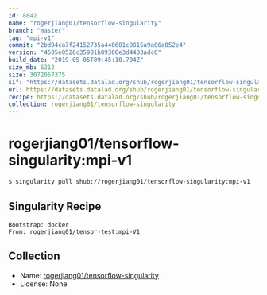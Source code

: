 ```yaml
---
id: 8842
name: "rogerjiang01/tensorflow-singularity"
branch: "master"
tag: "mpi-v1"
commit: "2bd94ca7f24152735a440681c9815a9a06a852e4"
version: "4605e0526c35901b89306e3d4483adc0"
build_date: "2019-05-05T09:45:10.704Z"
size_mb: 6212
size: 3072057375
sif: "https://datasets.datalad.org/shub/rogerjiang01/tensorflow-singularity/mpi-v1/2019-05-05-2bd94ca7-4605e052/4605e0526c35901b89306e3d4483adc0.simg"
url: https://datasets.datalad.org/shub/rogerjiang01/tensorflow-singularity/mpi-v1/2019-05-05-2bd94ca7-4605e052/
recipe: https://datasets.datalad.org/shub/rogerjiang01/tensorflow-singularity/mpi-v1/2019-05-05-2bd94ca7-4605e052/Singularity
collection: rogerjiang01/tensorflow-singularity
---
```


# rogerjiang01/tensorflow-singularity:mpi-v1

```bash
$ singularity pull shub://rogerjiang01/tensorflow-singularity:mpi-v1
```

## Singularity Recipe

```singularity
Bootstrap: docker
From: rogerjiang01/tensor-test:mpi-V1
```

## Collection

 - Name: [rogerjiang01/tensorflow-singularity](https://github.com/rogerjiang01/tensorflow-singularity)
 - License: None

